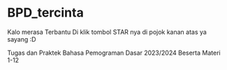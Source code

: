 # BPD_tercinta
Kalo merasa Terbantu Di klik tombol STAR nya di pojok kanan atas ya sayang :D

Tugas dan Praktek Bahasa Pemograman Dasar 2023/2024 Beserta Materi 1-12



